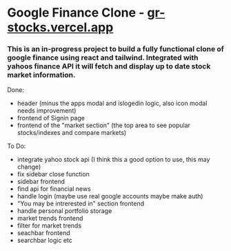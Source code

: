 # Google Finance Clone - [gr-stocks.vercel.app](gr-stocks.vercel.app)
### This is an in-progress project to build a fully functional clone of google finance using react and tailwind. Integrated with yahoos finance API it will fetch and display up to date stock market information.

Done:
* header (minus the apps modal and islogedin logic, also icon modal needs improvement) 
* frontend of Signin page
* frontend of the "market section" (the top area to see popular stocks/indexes and compare markets)

To Do:
* integrate yahoo stock api (I think this a good option to use, this may change)
* fix sidebar close function
* sidebar frontend
* find api for financial news
* handle login (maybe use real google accounts maybe make auth)
* "You may be intrerested in" section frontend
* handle personal portfolio storage
* market trends frontend
* filter for market trends
* seachbar frontend
* searchbar logic
etc
